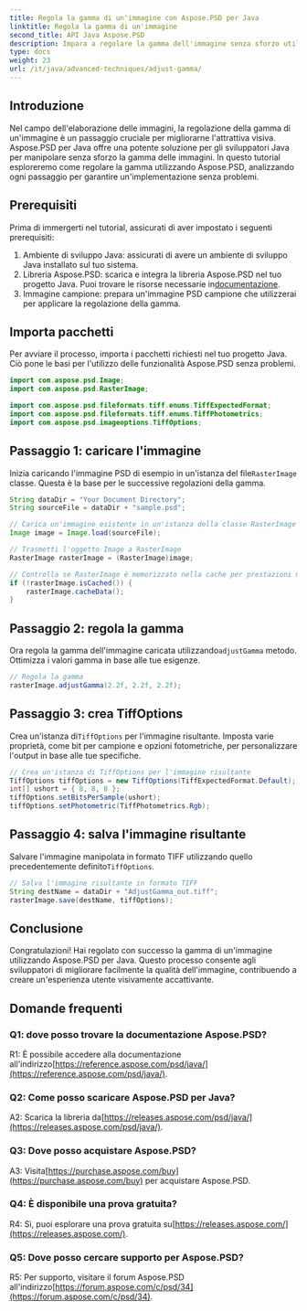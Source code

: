 ```yaml
---
title: Regola la gamma di un'immagine con Aspose.PSD per Java
linktitle: Regola la gamma di un'immagine
second_title: API Java Aspose.PSD
description: Impara a regolare la gamma dell'immagine senza sforzo utilizzando Aspose.PSD per Java. Segui la nostra guida passo passo per ottenere risultati ottimali.
type: docs
weight: 23
url: /it/java/advanced-techniques/adjust-gamma/
---
```

## Introduzione

Nel campo dell'elaborazione delle immagini, la regolazione della gamma di un'immagine è un passaggio cruciale per migliorarne l'attrattiva visiva. Aspose.PSD per Java offre una potente soluzione per gli sviluppatori Java per manipolare senza sforzo la gamma delle immagini. In questo tutorial esploreremo come regolare la gamma utilizzando Aspose.PSD, analizzando ogni passaggio per garantire un'implementazione senza problemi.

## Prerequisiti

Prima di immergerti nel tutorial, assicurati di aver impostato i seguenti prerequisiti:

1. Ambiente di sviluppo Java: assicurati di avere un ambiente di sviluppo Java installato sul tuo sistema.
2.  Libreria Aspose.PSD: scarica e integra la libreria Aspose.PSD nel tuo progetto Java. Puoi trovare le risorse necessarie in[documentazione](https://reference.aspose.com/psd/java/).
3. Immagine campione: prepara un'immagine PSD campione che utilizzerai per applicare la regolazione della gamma.

## Importa pacchetti

Per avviare il processo, importa i pacchetti richiesti nel tuo progetto Java. Ciò pone le basi per l'utilizzo delle funzionalità Aspose.PSD senza problemi.

```java
import com.aspose.psd.Image;
import com.aspose.psd.RasterImage;

import com.aspose.psd.fileformats.tiff.enums.TiffExpectedFormat;
import com.aspose.psd.fileformats.tiff.enums.TiffPhotometrics;
import com.aspose.psd.imageoptions.TiffOptions;
```

## Passaggio 1: caricare l'immagine

 Inizia caricando l'immagine PSD di esempio in un'istanza del file`RasterImage` classe. Questa è la base per le successive regolazioni della gamma.

```java
String dataDir = "Your Document Directory";
String sourceFile = dataDir + "sample.psd";

// Carica un'immagine esistente in un'istanza della classe RasterImage
Image image = Image.load(sourceFile);

// Trasmetti l'oggetto Image a RasterImage
RasterImage rasterImage = (RasterImage)image;

// Controlla se RasterImage è memorizzato nella cache per prestazioni migliori
if (!rasterImage.isCached()) {
    rasterImage.cacheData();
}
```

## Passaggio 2: regola la gamma

 Ora regola la gamma dell'immagine caricata utilizzando`adjustGamma` metodo. Ottimizza i valori gamma in base alle tue esigenze.

```java
// Regola la gamma
rasterImage.adjustGamma(2.2f, 2.2f, 2.2f);
```

## Passaggio 3: crea TiffOptions

 Crea un'istanza di`TiffOptions` per l'immagine risultante. Imposta varie proprietà, come bit per campione e opzioni fotometriche, per personalizzare l'output in base alle tue specifiche.

```java
// Crea un'istanza di TiffOptions per l'immagine risultante
TiffOptions tiffOptions = new TiffOptions(TiffExpectedFormat.Default);
int[] ushort = { 8, 8, 8 };
tiffOptions.setBitsPerSample(ushort);
tiffOptions.setPhotometric(TiffPhotometrics.Rgb);
```

## Passaggio 4: salva l'immagine risultante

 Salvare l'immagine manipolata in formato TIFF utilizzando quello precedentemente definito`TiffOptions`.

```java
// Salva l'immagine risultante in formato TIFF
String destName = dataDir + "AdjustGamma_out.tiff";
rasterImage.save(destName, tiffOptions);
```

## Conclusione

Congratulazioni! Hai regolato con successo la gamma di un'immagine utilizzando Aspose.PSD per Java. Questo processo consente agli sviluppatori di migliorare facilmente la qualità dell'immagine, contribuendo a creare un'esperienza utente visivamente accattivante.

## Domande frequenti

### Q1: dove posso trovare la documentazione Aspose.PSD?

 R1: È possibile accedere alla documentazione all'indirizzo[https://reference.aspose.com/psd/java/](https://reference.aspose.com/psd/java/).

### Q2: Come posso scaricare Aspose.PSD per Java?

 A2: Scarica la libreria da[https://releases.aspose.com/psd/java/](https://releases.aspose.com/psd/java/).

### Q3: Dove posso acquistare Aspose.PSD?

 A3: Visita[https://purchase.aspose.com/buy](https://purchase.aspose.com/buy) per acquistare Aspose.PSD.

### Q4: È disponibile una prova gratuita?

 R4: Sì, puoi esplorare una prova gratuita su[https://releases.aspose.com/](https://releases.aspose.com/).

### Q5: Dove posso cercare supporto per Aspose.PSD?

 R5: Per supporto, visitare il forum Aspose.PSD all'indirizzo[https://forum.aspose.com/c/psd/34](https://forum.aspose.com/c/psd/34).